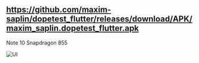 ## https://github.com/maxim-saplin/dopetest_flutter/releases/download/APK/maxim_saplin.dopetest_flutter.apk
 
Note 10 Snapdragon 855
 
![UI](https://github.com/maxim-saplin/dopetest_flutter/blob/master/Screenshot_Flutter.jpeg?raw=true)
